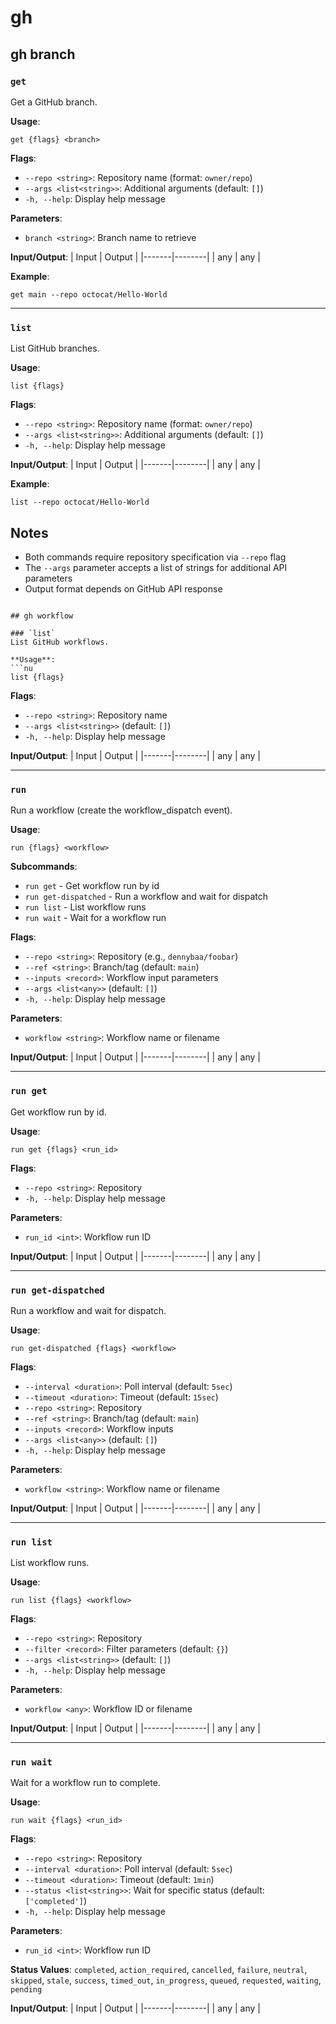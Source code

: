 # gh

## gh branch

### `get`
Get a GitHub branch.

**Usage**:
```nu
get {flags} <branch>
```

**Flags**:
- `--repo <string>`: Repository name (format: `owner/repo`)
- `--args <list<string>>`: Additional arguments (default: `[]`)
- `-h, --help`: Display help message

**Parameters**:
- `branch <string>`: Branch name to retrieve

**Input/Output**:
| Input | Output |
|-------|--------|
| any   | any    |

**Example**:
```nu
get main --repo octocat/Hello-World
```

---

### `list`
List GitHub branches.

**Usage**:
```nu
list {flags}
```

**Flags**:
- `--repo <string>`: Repository name (format: `owner/repo`)
- `--args <list<string>>`: Additional arguments (default: `[]`)
- `-h, --help`: Display help message

**Input/Output**:
| Input | Output |
|-------|--------|
| any   | any    |

**Example**:
```nu
list --repo octocat/Hello-World
```

## Notes
- Both commands require repository specification via `--repo` flag
- The `--args` parameter accepts a list of strings for additional API parameters
- Output format depends on GitHub API response
```

## gh workflow

### `list`
List GitHub workflows.

**Usage**:
```nu
list {flags}
```

**Flags**:
- `--repo <string>`: Repository name
- `--args <list<string>>` (default: `[]`)
- `-h, --help`: Display help message

**Input/Output**:
| Input | Output |
|-------|--------|
| any   | any    |

---

### `run`
Run a workflow (create the workflow_dispatch event).

**Usage**:
```nu
run {flags} <workflow>
```

**Subcommands**:
- `run get` - Get workflow run by id
- `run get-dispatched` - Run a workflow and wait for dispatch
- `run list` - List workflow runs
- `run wait` - Wait for a workflow run

**Flags**:
- `--repo <string>`: Repository (e.g., `dennybaa/foobar`)
- `--ref <string>`: Branch/tag (default: `main`)
- `--inputs <record>`: Workflow input parameters
- `--args <list<any>>` (default: `[]`)
- `-h, --help`: Display help message

**Parameters**:
- `workflow <string>`: Workflow name or filename

**Input/Output**:
| Input | Output |
|-------|--------|
| any   | any    |

---

### `run get`
Get workflow run by id.

**Usage**:
```nu
run get {flags} <run_id>
```

**Flags**:
- `--repo <string>`: Repository
- `-h, --help`: Display help message

**Parameters**:
- `run_id <int>`: Workflow run ID

**Input/Output**:
| Input | Output |
|-------|--------|
| any   | any    |

---

### `run get-dispatched`
Run a workflow and wait for dispatch.

**Usage**:
```nu
run get-dispatched {flags} <workflow>
```

**Flags**:
- `--interval <duration>`: Poll interval (default: `5sec`)
- `--timeout <duration>`: Timeout (default: `15sec`)
- `--repo <string>`: Repository
- `--ref <string>`: Branch/tag (default: `main`)
- `--inputs <record>`: Workflow inputs
- `--args <list<any>>` (default: `[]`)
- `-h, --help`: Display help message

**Parameters**:
- `workflow <string>`: Workflow name or filename

**Input/Output**:
| Input | Output |
|-------|--------|
| any   | any    |

---

### `run list`
List workflow runs.

**Usage**:
```nu
run list {flags} <workflow>
```

**Flags**:
- `--repo <string>`: Repository
- `--filter <record>`: Filter parameters (default: `{}`)
- `--args <list<string>>` (default: `[]`)
- `-h, --help`: Display help message

**Parameters**:
- `workflow <any>`: Workflow ID or filename

**Input/Output**:
| Input | Output |
|-------|--------|
| any   | any    |

---

### `run wait`
Wait for a workflow run to complete.

**Usage**:
```nu
run wait {flags} <run_id>
```

**Flags**:
- `--repo <string>`: Repository
- `--interval <duration>`: Poll interval (default: `5sec`)
- `--timeout <duration>`: Timeout (default: `1min`)
- `--status <list<string>>`: Wait for specific status (default: `['completed']`)
- `-h, --help`: Display help message

**Parameters**:
- `run_id <int>`: Workflow run ID

**Status Values**:
`completed`, `action_required`, `cancelled`, `failure`, `neutral`, `skipped`, `stale`, `success`, `timed_out`, `in_progress`, `queued`, `requested`, `waiting`, `pending`

**Input/Output**:
| Input | Output |
|-------|--------|
| any   | any    |
```
